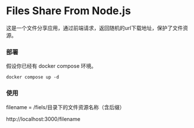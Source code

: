 # Files Share From Node.js

这是一个文件分享应用，通过前端请求，返回随机的url下载地址，保护了文件资源。

### 部署
假设你已经有 docker compose 环境。

```
docker compose up -d
```

### 使用
filename = /fiels/目录下的文件资源名称（含后缀）

http://localhost:3000/filename
